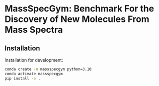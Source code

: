 # MassSpecGym: Benchmark For the Discovery of New Molecules From Mass Spectra

## Installation

Installation for development:

```bash
conda create -n massspecgym python=3.10
conda activate massspecgym
pip install -e .
```
